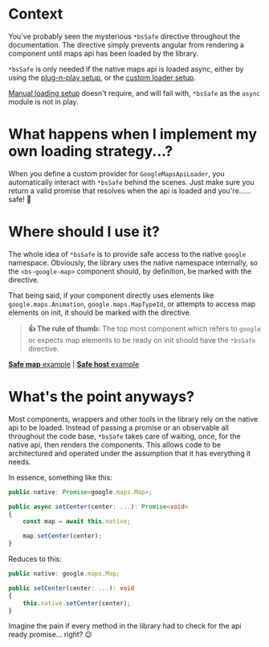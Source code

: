 # Context
You've probably seen the mysterious `*bsSafe` directive throughout the documentation. The directive simply prevents angular from rendering a component until maps api has been loaded by the library.

`*bsSafe` is only needed if the native maps api is loaded async, either by using the [plug-n-play setup](/Getting-Started/Plug-n-Play-Async-Loading), or the [custom loader setup](/Getting-Started/Custom-Loader).

[Manual loading setup](/Getting-Started/Manually-Loading) doesn't require, and will fail with, `*bsSafe` as the `async` module is not in play.

# What happens when I implement my own loading strategy...?
When you define a custom provider for `GoogleMapsApiLoader`, you automatically interact with `*bsSafe` behind the scenes. Just make sure you return a valid promise that resolves when the api is loaded and you're...... safe! 🙌

# Where should I use it?
The whole idea of `*bsSafe` is to provide safe access to the native `google` namespace. Obviously, the library uses the native namespace internally, so the `<bs-google-map>` component should, by definition, be marked with the directive.

That being said, if your component directly uses elements like `google.maps.Animation`, `google.maps.MapTypeId`, or attempts to access map elements on init, it should be marked with the directive. 

> **👍 The rule of thumb:** The top most component which refers to `google` or expects map elements to be ready on init should have the `*bsSafe` directive.

[**Safe map** example](https://bs-angular-ggl-maps-demo.web.app/The%20Map/Map%20Options) | [**Safe host** example](https://bs-angular-ggl-maps-demo.web.app/Programmatic%20Control/Wrappers%20From%20%60ViewChild%60)

# What's the point anyways?
Most components, wrappers and other tools in the library rely on the native api to be loaded.
Instead of passing a promise or an observable all throughout the code base, `*bsSafe` takes care of waiting, once, for the native api, then renders the components. This allows code to be architectured and operated under the assumption that it has everything it needs.

In essence, something like this:
```typescript
public native: Promise<google.maps.Map>;

public async setCenter(center: ...): Promise<void>
{
    const map = await this.native;

    map.setCenter(center);
}
```

Reduces to this:
```typescript
public native: google.maps.Map;

public setCenter(center: ...): void
{
    this.native.setCenter(center);
}
```

Imagine the pain if every method in the library had to check for the api ready promise... right? 😉